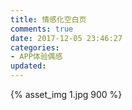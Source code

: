```yaml
---
title: 情感化空白页
comments: true
date: 2017-12-05 23:46:27
categories:
- APP体验偶感
updated:
---
```


{% asset_img 1.jpg 900 %}
